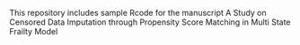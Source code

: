 This repository includes sample Rcode for the manuscript A Study on Censored Data Imputation through Propensity Score Matching in  Multi State Frailty Model                                
